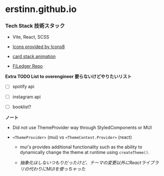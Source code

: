 # erstinn.github.io
<h3>Tech Stack 技術スタック </h3>
  
  - Vite, React, SCSS

  - [Icons provided by Icons8](https://icons8.com/) 
  
  - [card stack animation](https://www.youtube.com/watch?v=6TYkDy54q4E)
  
  - [FiLedger Repo](https://github.com/erstinn/FiLedger) 

**Extra TODO List to overengineer 要らないけどやりたいリスト**
  
-  [ ] spotify api
  
-  [ ] instagram api
  
-  [ ] booklist?
  



**ノート**

- Did not use ThemeProvider way through StyledComponents or MUI 

- `<ThemeProvider>` (mui) vs `<ThemeContext.Provider>` (react)

  - mui's provides additional functionality such as the ability to dynamically change the theme at runtime using `createTheme()`.

  - _抽象化はしないつもりだったけど、テーマの変更以外にReactライブラリの代わりにMUIを使っちゃった_

